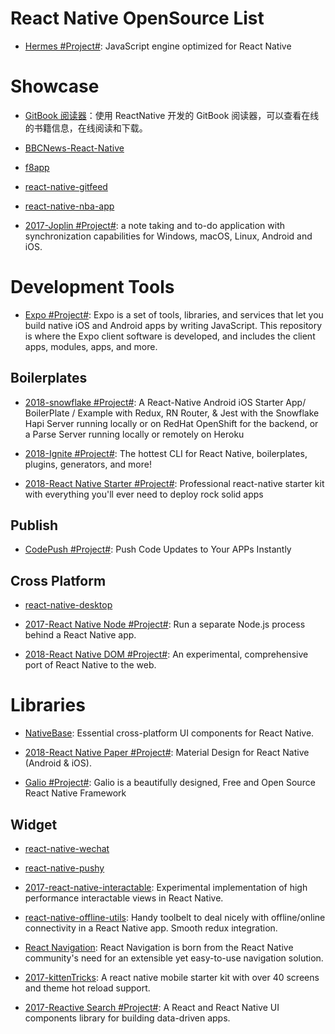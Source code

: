 # React Native OpenSource List

- [Hermes #Project#](https://hermesengine.dev/): JavaScript engine optimized for React Native

# Showcase

- [GitBook 阅读器](https://github.com/le0zh/gitbook-reader-rn)：使用 ReactNative 开发的 GitBook 阅读器，可以查看在线的书籍信息，在线阅读和下载。

- [BBCNews-React-Native](https://github.com/joeltrew/BBCNews-React-Native)

- [f8app](https://github.com/fbsamples/f8app)

- [react-native-gitfeed](https://github.com/xiekw2010/react-native-gitfeed)

- [react-native-nba-app](https://github.com/wwayne/react-native-nba-app)

- [2017-Joplin #Project#](https://github.com/laurent22/joplin): a note taking and to-do application with synchronization capabilities for Windows, macOS, Linux, Android and iOS.

# Development Tools

- [Expo #Project#](https://github.com/expo/expo): Expo is a set of tools, libraries, and services that let you build native iOS and Android apps by writing JavaScript. This repository is where the Expo client software is developed, and includes the client apps, modules, apps, and more.

## Boilerplates

- [2018-snowflake #Project#](https://github.com/bartonhammond/snowflake): A React-Native Android iOS Starter App/ BoilerPlate / Example with Redux, RN Router, & Jest with the Snowflake Hapi Server running locally or on RedHat OpenShift for the backend, or a Parse Server running locally or remotely on Heroku

- [2018-Ignite #Project#](https://github.com/infinitered/ignite): The hottest CLI for React Native, boilerplates, plugins, generators, and more!

- [2018-React Native Starter #Project#](https://github.com/ueno-llc/react-native-starter): Professional react-native starter kit with everything you'll ever need to deploy rock solid apps

## Publish

- [CodePush #Project#](https://microsoft.github.io/code-push/): Push Code Updates to Your APPs Instantly

## Cross Platform

- [react-native-desktop](https://github.com/ptmt/react-native-desktop)

- [2017-React Native Node #Project#](https://github.com/staltz/react-native-node): Run a separate Node.js process behind a React Native app.

- [2018-React Native DOM #Project#](https://github.com/vincentriemer/react-native-dom): An experimental, comprehensive port of React Native to the web.

# Libraries

- [NativeBase](https://github.com/GeekyAnts/NativeBase): Essential cross-platform UI components for React Native.

- [2018-React Native Paper #Project#](https://parg.co/U1m): Material Design for React Native (Android & iOS).

- [Galio #Project#](https://github.com/galio-org/galio): Galio is a beautifully designed, Free and Open Source React Native Framework

## Widget

- [react-native-wechat](https://github.com/weflex/react-native-wechat)

- [react-native-pushy](https://github.com/reactnativecn/react-native-pushy)

- [2017-react-native-interactable](https://github.com/wix/react-native-interactable): Experimental implementation of high performance interactable views in React Native.

- [react-native-offline-utils](https://github.com/rauliyohmc/react-native-offline-utils): Handy toolbelt to deal nicely with offline/online connectivity in a React Native app. Smooth redux integration.

- [React Navigation](https://github.com/react-community/react-navigation): React Navigation is born from the React Native community's need for an extensible yet easy-to-use navigation solution.

- [2017-kittenTricks](https://github.com/akveo/kittenTricks): A react native mobile starter kit with over 40 screens and theme hot reload support.

- [2017-Reactive Search #Project#](https://github.com/appbaseio/reactivesearch): A React and React Native UI components library for building data-driven apps.
